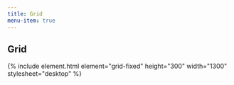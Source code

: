 ```yaml
---
title: Grid
menu-item: true
---
```

    
## Grid

{% include element.html element="grid-fixed" height="300" width="1300" stylesheet="desktop" %}
